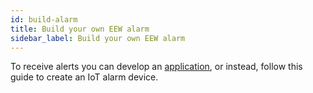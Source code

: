 ```yaml
---
id: build-alarm
title: Build your own EEW alarm
sidebar_label: Build your own EEW alarm
---
```


To receive alerts you can develop an [application](https://github.com/openeew/openeew-app-reactnative), or instead, follow this guide to create an IoT alarm device.
